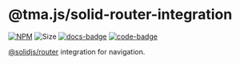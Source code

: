 # @tma.js/solid-router-integration

[docs-badge]: https://img.shields.io/badge/documentation-blue?logo=gitbook&logoColor=white

[code-badge]: https://img.shields.io/badge/source-black?logo=github

[solid-router-integration-code-link]: https://github.com/Telegram-Mini-Apps/tma.js/tree/master/packages/solid-router-integration

[solid-router-integration-docs-link]: https://docs.telegram-mini-apps.com/packages/typescript/tma-js-solid-router-integration

[solid-router-integration-npm-link]: https://npmjs.com/package/@tma.js/solid-router-integration

[solid-router-integration-npm-badge]: https://img.shields.io/npm/v/@tma.js/solid-router-integration?logo=npm

[solid-router-integration-size-badge]: https://img.shields.io/bundlephobia/minzip/@tma.js/solid-router-integration

[![NPM][solid-router-integration-npm-badge]][solid-router-integration-npm-link]
![Size][solid-router-integration-size-badge]
[![docs-badge]][solid-router-integration-docs-link]
[![code-badge]][solid-router-integration-code-link]

[@solidjs/router](https://www.npmjs.com/package/@solidjs/router) integration for navigation.

